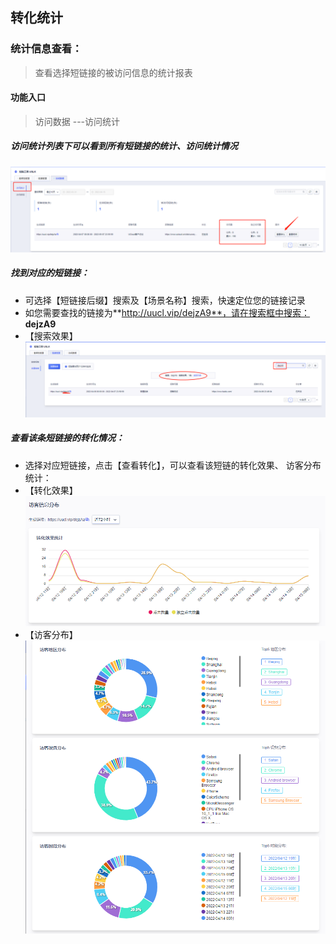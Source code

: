 ## 转化统计
### 统计信息查看：
> 查看选择短链接的被访问信息的统计报表
#### 功能入口
> 访问数据 ---访问统计
##### 访问统计列表下可以看到所有短链接的统计、访问统计情况
![访问统计](images/访问统计.png)

##### 找到对应的短链接：
- 可选择【短链接后缀】搜索及【场景名称】搜索，快速定位您的链接记录
- 如您需要查找的链接为**http://uucl.vip/dejzA9**，请在搜索框中搜索： **dejzA9**
- 【搜索效果】
![短链搜索](images/短链搜索.png)


##### 查看该条短链接的转化情况：
- 选择对应短链接，点击【查看转化】，可以查看该短链的转化效果、 访客分布统计：
- 【转化效果】
![转化效果](images/转化效果.png)
- 【访客分布】
![访客分布](images/访客分布.png)

